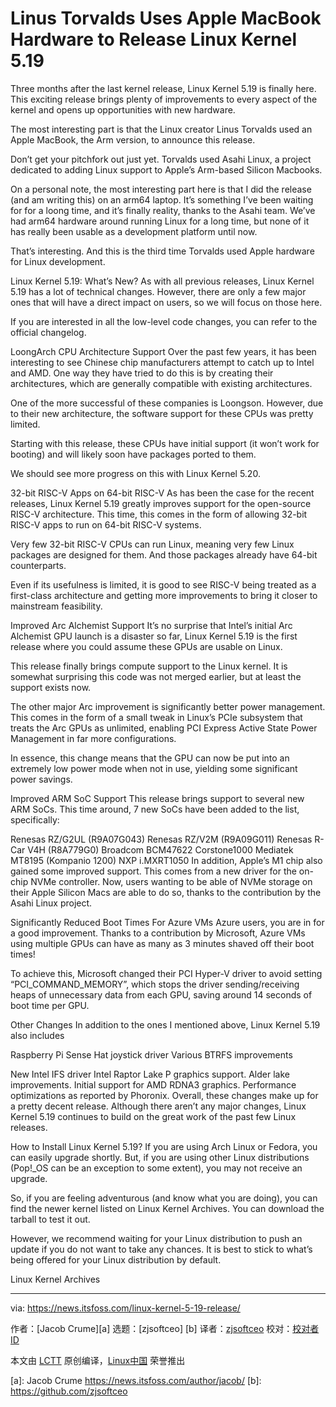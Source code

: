 [#]: subject: "Linus Torvalds Uses Apple MacBook Hardware to Release Linux Kernel 5.19"
[#]: via: "https://news.itsfoss.com/linux-kernel-5-19-release/"
[#]: author: "Jacob Crume https://news.itsfoss.com/author/jacob/"
[#]: collector: "zjsoftceo"
[#]: translator: "zjsoftceo/zhangjiang "
[#]: reviewer: " "
[#]: publisher: " "
[#]: url: " "

Linus Torvalds Uses Apple MacBook Hardware to Release Linux Kernel 5.19
======

Three months after the last kernel release, Linux Kernel 5.19 is finally here. This exciting release brings plenty of improvements to every aspect of the kernel and opens up opportunities with new hardware.

The most interesting part is that the Linux creator Linus Torvalds used an Apple MacBook, the Arm version, to announce this release.

Don’t get your pitchfork out just yet. Torvalds used Asahi Linux, a project dedicated to adding Linux support to Apple’s Arm-based Silicon Macbooks.

On a personal note, the most interesting part here is that I did the release (and am writing this) on an arm64 laptop. It’s something I’ve been waiting for for a loong time, and it’s finally reality, thanks to the Asahi team. We’ve had arm64 hardware around running Linux for a long time, but none of it has really been usable as a development platform until now.

That’s interesting. And this is the third time Torvalds used Apple hardware for Linux development.

Linux Kernel 5.19: What’s New?
As with all previous releases, Linux Kernel 5.19 has a lot of technical changes. However, there are only a few major ones that will have a direct impact on users, so we will focus on those here.

If you are interested in all the low-level code changes, you can refer to the official changelog.

LoongArch CPU Architecture Support
Over the past few years, it has been interesting to see Chinese chip manufacturers attempt to catch up to Intel and AMD. One way they have tried to do this is by creating their architectures, which are generally compatible with existing architectures.

One of the more successful of these companies is Loongson. However, due to their new architecture, the software support for these CPUs was pretty limited.

Starting with this release, these CPUs have initial support (it won’t work for booting) and will likely soon have packages ported to them.

We should see more progress on this with Linux Kernel 5.20.

32-bit RISC-V Apps on 64-bit RISC-V
As has been the case for the recent releases, Linux Kernel 5.19 greatly improves support for the open-source RISC-V architecture. This time, this comes in the form of allowing 32-bit RISC-V apps to run on 64-bit RISC-V systems.

Very few 32-bit RISC-V CPUs can run Linux, meaning very few Linux packages are designed for them. And those packages already have 64-bit counterparts.

Even if its usefulness is limited, it is good to see RISC-V being treated as a first-class architecture and getting more improvements to bring it closer to mainstream feasibility.

Improved Arc Alchemist Support
It’s no surprise that Intel’s initial Arc Alchemist GPU launch is a disaster so far, Linux Kernel 5.19 is the first release where you could assume these GPUs are usable on Linux.

This release finally brings compute support to the Linux kernel. It is somewhat surprising this code was not merged earlier, but at least the support exists now.

The other major Arc improvement is significantly better power management. This comes in the form of a small tweak in Linux’s PCIe subsystem that treats the Arc GPUs as unlimited, enabling PCI Express Active State Power Management in far more configurations.

In essence, this change means that the GPU can now be put into an extremely low power mode when not in use, yielding some significant power savings.

Improved ARM SoC Support
This release brings support to several new ARM SoCs. This time around, 7 new SoCs have been added to the list, specifically:

Renesas RZ/G2UL (R9A07G043)
Renesas RZ/V2M (R9A09G011)
Renesas R-Car V4H (R8A779G0)
Broadcom BCM47622
Corstone1000
Mediatek MT8195 (Kompanio 1200)
NXP i.MXRT1050
In addition, Apple’s M1 chip also gained some improved support. This comes from a new driver for the on-chip NVMe controller. Now, users wanting to be able of NVMe storage on their Apple Silicon Macs are able to do so, thanks to the contribution by the Asahi Linux project.

Significantly Reduced Boot Times For Azure VMs
Azure users, you are in for a good improvement. Thanks to a contribution by Microsoft, Azure VMs using multiple GPUs can have as many as 3 minutes shaved off their boot times!

To achieve this, Microsoft changed their PCI Hyper-V driver to avoid setting “PCI_COMMAND_MEMORY”, which stops the driver sending/receiving heaps of unnecessary data from each GPU, saving around 14 seconds of boot time per GPU.

Other Changes
In addition to the ones I mentioned above, Linux Kernel 5.19 also includes

Raspberry Pi Sense Hat joystick driver
Various BTRFS improvements

New Intel IFS driver
Intel Raptor Lake P graphics support.
Alder lake improvements.
Initial support for AMD RDNA3 graphics.
Performance optimizations as reported by Phoronix.
Overall, these changes make up for a pretty decent release. Although there aren’t any major changes, Linux Kernel 5.19 continues to build on the great work of the past few Linux releases.

How to Install Linux Kernel 5.19?
If you are using Arch Linux or Fedora, you can easily upgrade shortly. But, if you are using other Linux distributions (Pop!_OS can be an exception to some extent), you may not receive an upgrade.

So, if you are feeling adventurous (and know what you are doing), you can find the newer kernel listed on Linux Kernel Archives. You can download the tarball to test it out.

However, we recommend waiting for your Linux distribution to push an update if you do not want to take any chances. It is best to stick to what’s being offered for your Linux distribution by default.

Linux Kernel Archives

--------------------------------------------------------------------------------

via: https://news.itsfoss.com/linux-kernel-5-19-release/

作者：[Jacob Crume][a]
选题：[zjsoftceo] [b]
译者：[zjsoftceo](https://github.com/zjsoftceo)
校对：[校对者ID](https://github.com/校对者ID)

本文由 [LCTT](https://github.com/LCTT/TranslateProject) 原创编译，[Linux中国](https://linux.cn/) 荣誉推出

[a]: Jacob Crume https://news.itsfoss.com/author/jacob/
[b]: https://github.com/zjsoftceo
